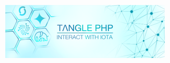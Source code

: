 <p align="center"><a href="https://tanglephp.com" target="_blank"><img src="https://raw.githubusercontent.com/tanglePHP/Core/main/.meta/Banner.png" ></a></p>
